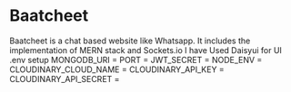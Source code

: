 # Baatcheet
Baatcheet is a  chat based website like Whatsapp. It includes the implementation of MERN stack and Sockets.io I have Used Daisyui for UI
.env setup
MONGODB_URI = 
PORT = 
JWT_SECRET = 
NODE_ENV = 
CLOUDINARY_CLOUD_NAME =
CLOUDINARY_API_KEY =
CLOUDINARY_API_SECRET =
